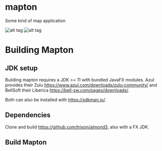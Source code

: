 # mapton
Some kind of map application

![alt tag](https://mapton.org/files/screenshots/appstream01.png)
![alt tag](https://mapton.org/files/screenshots/appstream02.png)

# Building Mapton
## JDK setup
Building mapton requires a JDK >= 11 with bundled JavaFX modules.
Azul provides their Zulu https://www.azul.com/downloads/zulu-community/ and BellSoft their Liberica https://bell-sw.com/pages/downloads/.

Both can also be installed with https://sdkman.io/.
## Dependencies
Clone and build https://github.com/trixon/almond3, also with a FX JDK.

## Build Mapton
